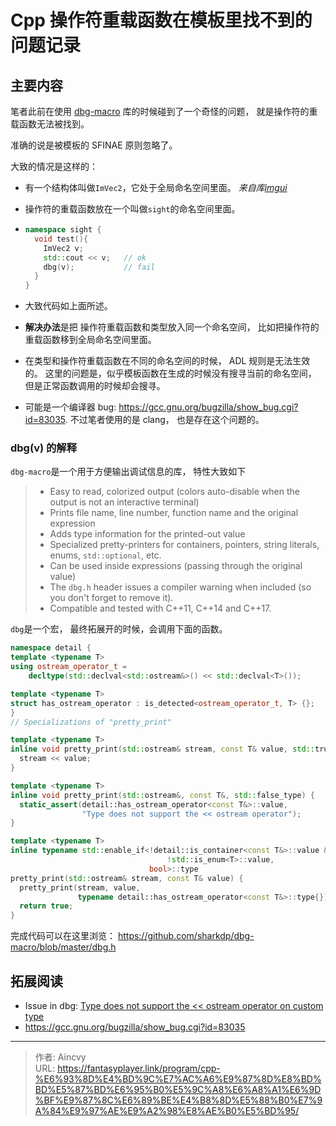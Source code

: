 # Cpp 操作符重载函数在模板里找不到的问题记录


## 主要内容

笔者此前在使用 [dbg-macro](https://github.com/sharkdp/dbg-macro) 库的时候碰到了一个奇怪的问题， 就是操作符的重载函数无法被找到。

准确的说是被模板的 SFINAE 原则忽略了。 

大致的情况是这样的：

- 有一个结构体叫做`ImVec2`，它处于全局命名空间里面。  *来自库[imgui](https://github.com/ocornut/imgui)*

- 操作符的重载函数放在一个叫做`sight`的命名空间里面。

- ```cpp
  namespace sight {
    void test(){
      ImVec2 v;
      std::cout << v;   // ok
      dbg(v);           // fail
    }
  }
  ```

- 大致代码如上面所述。

- **解决办法**是把 操作符重载函数和类型放入同一个命名空间， 比如把操作符的重载函数移到全局命名空间里面。

- 在类型和操作符重载函数在不同的命名空间的时候， ADL 规则是无法生效的。  这里的问题是，似乎模板函数在生成的时候没有搜寻当前的命名空间， 但是正常函数调用的时候却会搜寻。

- 可能是一个编译器 bug: https://gcc.gnu.org/bugzilla/show_bug.cgi?id=83035.  不过笔者使用的是 clang， 也是存在这个问题的。



### dbg(v) 的解释

`dbg-macro`是一个用于方便输出调试信息的库， 特性大致如下

> - Easy to read, colorized output (colors auto-disable when the output is not an interactive terminal)
> - Prints file name, line number, function name and the original expression
> - Adds type information for the printed-out value
> - Specialized pretty-printers for containers, pointers, string literals, enums, `std::optional`, etc.
> - Can be used inside expressions (passing through the original value)
> - The `dbg.h` header issues a compiler warning when included (so you don't forget to remove it).
> - Compatible and tested with C++11, C++14 and C++17.

`dbg`是一个宏， 最终拓展开的时候，会调用下面的函数。

```cpp
namespace detail {
template <typename T>
using ostream_operator_t =
    decltype(std::declval<std::ostream&>() << std::declval<T>());

template <typename T>
struct has_ostream_operator : is_detected<ostream_operator_t, T> {};
}
// Specializations of "pretty_print"

template <typename T>
inline void pretty_print(std::ostream& stream, const T& value, std::true_type) {
  stream << value;
}

template <typename T>
inline void pretty_print(std::ostream&, const T&, std::false_type) {
  static_assert(detail::has_ostream_operator<const T&>::value,
                "Type does not support the << ostream operator");
}

template <typename T>
inline typename std::enable_if<!detail::is_container<const T&>::value &&
                                   !std::is_enum<T>::value,
                               bool>::type
pretty_print(std::ostream& stream, const T& value) {
  pretty_print(stream, value,
               typename detail::has_ostream_operator<const T&>::type{});
  return true;
}
```

完成代码可以在这里浏览： https://github.com/sharkdp/dbg-macro/blob/master/dbg.h



## 拓展阅读

- Issue in dbg:  [Type does not support the << ostream operator on custom type](https://github.com/sharkdp/dbg-macro/issues/118)
- https://gcc.gnu.org/bugzilla/show_bug.cgi?id=83035


---

> 作者: Aincvy  
> URL: https://fantasyplayer.link/program/cpp-%E6%93%8D%E4%BD%9C%E7%AC%A6%E9%87%8D%E8%BD%BD%E5%87%BD%E6%95%B0%E5%9C%A8%E6%A8%A1%E6%9D%BF%E9%87%8C%E6%89%BE%E4%B8%8D%E5%88%B0%E7%9A%84%E9%97%AE%E9%A2%98%E8%AE%B0%E5%BD%95/  

